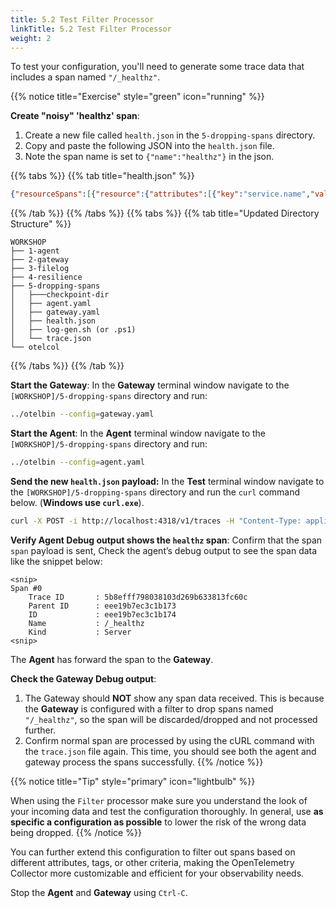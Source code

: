 ```yaml
---
title: 5.2 Test Filter Processor
linkTitle: 5.2 Test Filter Processor
weight: 2
---
```


To test your configuration, you'll need to generate some trace data that includes a span named `"/_healthz"`.

{{% notice title="Exercise" style="green" icon="running" %}}

**Create "noisy" 'healthz' span**:

1. Create a new file called `health.json` in the `5-dropping-spans` directory.
2. Copy and paste the following JSON into the `health.json` file.
3. Note the span name is set to `{"name":"healthz"}` in the json.

{{% tabs %}}
{{% tab title="health.json" %}}

```json
{"resourceSpans":[{"resource":{"attributes":[{"key":"service.name","value":{"stringValue":"frontend"}}]},"scopeSpans":[{"scope":{"name":"healthz","version":"1.0.0","attributes":[{"key":"my.scope.attribute","value":{"stringValue":"some scope attribute"}}]},"spans":[{"traceId":"5B8EFFF798038103D269B633813FC60C","spanId":"EEE19B7EC3C1B174","parentSpanId":"EEE19B7EC3C1B173","name":"/_healthz","startTimeUnixNano":"1544712660000000000","endTimeUnixNano":"1544712661000000000","kind":2,"attributes":[]}]}]}]}
```

{{% /tab %}}
{{% /tabs %}}
{{% tabs %}}
{{% tab title="Updated Directory Structure" %}}

```text
WORKSHOP
├── 1-agent
├── 2-gateway
├── 3-filelog
├── 4-resilience
├── 5-dropping-spans
│   ├───checkpoint-dir
│   ├── agent.yaml
│   ├── gateway.yaml
│   ├── health.json
│   ├── log-gen.sh (or .ps1)
│   └── trace.json
└── otelcol
```

{{% /tabs %}}
{{% /tab %}}

**Start the Gateway**: In the **Gateway** terminal window navigate to the `[WORKSHOP]/5-dropping-spans` directory and run:

```sh
../otelbin --config=gateway.yaml
```

**Start the Agent**: In the **Agent** terminal window navigate to the `[WORKSHOP]/5-dropping-spans` directory and run:

```sh
../otelbin --config=agent.yaml
```

**Send the new `health.json` payload:** In the **Test** terminal window navigate to the `[WORKSHOP]/5-dropping-spans` directory and run the `curl` command below. (**Windows use `curl.exe`**).
  
```sh
curl -X POST -i http://localhost:4318/v1/traces -H "Content-Type: application/json" -d "@health.json"
```

**Verify Agent Debug output shows the `healthz` span**: Confirm that the span `span` payload is sent, Check the agent’s debug output to see the span data like the snippet below:

```text
<snip>
Span #0
    Trace ID       : 5b8efff798038103d269b633813fc60c
    Parent ID      : eee19b7ec3c1b173
    ID             : eee19b7ec3c1b174
    Name           : /_healthz
    Kind           : Server
<snip>
```

The **Agent** has forward the span to the **Gateway**.
  
**Check the Gateway Debug output**:

1. The Gateway should **NOT** show any span data received. This is because the **Gateway** is configured with a filter to drop spans named `"/_healthz"`, so the span will be discarded/dropped and not processed further.
2. Confirm normal span are processed by using the cURL command with the `trace.json` file again. This time, you should see both the agent and gateway process the spans successfully.
{{% /notice %}}

{{% notice title="Tip" style="primary" icon="lightbulb" %}}

When using the `Filter` processor make sure you understand the look of your incoming data and test the configuration thoroughly. In general, use **as specific a configuration as possible** to lower the risk of the wrong data being dropped.
{{% /notice %}}
<!--
---
The following excises can be done in your own time after the workshop.

**(Optional) Modify the Filter Condition**:

If you’d like, you can customize the filter condition to drop spans based on different criteria. This step is optional and can be explored later. For example, you might configure the filter to drop spans that include a specific tag or attribute.

Here’s an example of dropping spans based on an attribute:

```yaml
filter:
  error_mode: ignore
  traces:
    span:
      - 'attributes["service.name"] == "frontend"'
```

This filter would drop spans where the `service.name` attribute is set to `frontend`.

**(Optional) Filter Multiple Spans**:

You can filter out multiple span names by extending the span list:

```yaml
filter:
  error_mode: ignore
  traces:
    span:
      - 'name == "/_healthz"'
      - 'name == "/internal/metrics"'
```

This will drop spans with the names `"/_healthz"` and `"/internal/metrics"`.
-->
You can further extend this configuration to filter out spans based on different attributes, tags, or other criteria, making the OpenTelemetry Collector more customizable and efficient for your observability needs.

Stop the **Agent** and **Gateway** using `Ctrl-C`.
